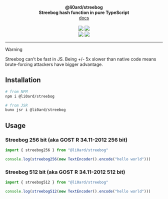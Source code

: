 <p align="center">
    <b>@li0ard/streebog</b><br>
    <b>Streebog hash function in pure TypeScript</b>
    <br>
    <a href="https://li0ard.is-cool.dev/streebog">docs</a>
    <br><br>
    <a href="https://github.com/li0ard/streebog/actions/workflows/test.yml"><img src="https://github.com/li0ard/streebog/actions/workflows/test.yml/badge.svg" /></a>
    <a href="https://github.com/li0ard/streebog/blob/main/LICENSE"><img src="https://img.shields.io/github/license/li0ard/streebog" /></a>
    <br>
    <a href="https://npmjs.com/package/@li0ard/streebog"><img src="https://img.shields.io/npm/v/@li0ard/streebog" /></a>
    <a href="https://jsr.io/@li0ard/streebog"><img src="https://jsr.io/badges/@li0ard/streebog" /></a>
    <br>
    <hr>
</p>

> [!WARNING]
> Streebog can't be fast in JS. Being +/- 5x slower than native code means brute-forcing attackers have bigger advantage.

## Installation

```bash
# from NPM
npm i @li0ard/streebog

# from JSR
bunx jsr i @li0ard/streebog
```

## Usage
### Streebog 256 bit (aka GOST R 34.11-2012 256 bit)
```ts
import { streebog256 } from "@li0ard/streebog"

console.log(streebog256(new TextEncoder().encode("hello world")))
```

### Streebog 512 bit (aka GOST R 34.11-2012 512 bit)
```ts
import { streebog512 } from "@li0ard/streebog"

console.log(streebog512(new TextEncoder().encode("hello world")))
```